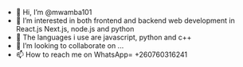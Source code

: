 - 👋 Hi, I’m @mwamba101
- 👀 I’m interested in both frontend and backend web development in React.js Next.js, node.js and python
- 🌱 The languages i use are javascript, python and c++
- 💞️ I’m looking to collaborate on ...
- 📫 How to reach me on WhatsApp= +260760316241

<!---
mwamba101/mwamba101 is a ✨ special ✨ repository because its `README.md` (this file) appears on your GitHub profile.
You can click the Preview link to take a look at your changes.
--->
